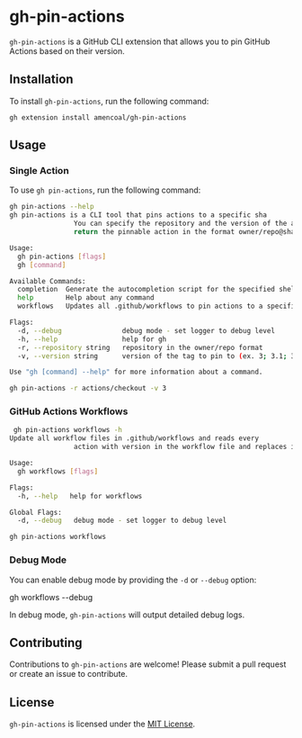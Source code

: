 # gh-pin-actions

`gh-pin-actions` is a GitHub CLI extension that allows you to pin GitHub Actions based on their version.

## Installation

To install `gh-pin-actions`, run the following command:

`gh extension install amencoal/gh-pin-actions`

## Usage

### Single Action

To use `gh pin-actions`, run the following command:

```sh
gh pin-actions --help
gh pin-actions is a CLI tool that pins actions to a specific sha
                You can specify the repository and the version of the action you want to pin to and it will 
                return the pinnable action in the format owner/repo@sha #version

Usage:
  gh pin-actions [flags]
  gh [command]

Available Commands:
  completion  Generate the autocompletion script for the specified shell
  help        Help about any command
  workflows   Updates all .github/workflows to pin actions to a specific sha

Flags:
  -d, --debug               debug mode - set logger to debug level
  -h, --help                help for gh
  -r, --repository string   repository in the owner/repo format
  -v, --version string      version of the tag to pin to (ex. 3; 3.1; 3.1.1) (default "latest")

Use "gh [command] --help" for more information about a command.
```

```sh
gh pin-actions -r actions/checkout -v 3
```

### GitHub Actions Workflows

```sh
 gh pin-actions workflows -h
Update all workflow files in .github/workflows and reads every 
                action with version in the workflow file and replaces it with the sha of the specific version

Usage:
  gh workflows [flags]

Flags:
  -h, --help   help for workflows

Global Flags:
  -d, --debug   debug mode - set logger to debug level
```

```sh
gh pin-actions workflows
```

### Debug Mode

You can enable debug mode by providing the `-d` or `--debug` option:

gh workflows --debug

In debug mode, `gh-pin-actions` will output detailed debug logs.

## Contributing

Contributions to `gh-pin-actions` are welcome! Please submit a pull request or create an issue to contribute.

## License

`gh-pin-actions` is licensed under the [MIT License](LICENSE).
